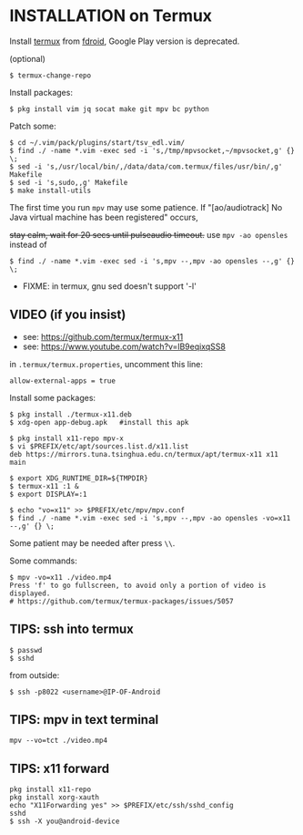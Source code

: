 # INSTALLATION on Termux

Install [termux](https://mirrors.tuna.tsinghua.edu.cn/help/termux/) from [fdroid](https://mirrors.tuna.tsinghua.edu.cn/help/fdroid/), Google Play version is deprecated.

(optional)

	$ termux-change-repo
 
Install packages:

	$ pkg install vim jq socat make git mpv bc python

Patch some:

	$ cd ~/.vim/pack/plugins/start/tsv_edl.vim/
	$ find ./ -name *.vim -exec sed -i 's,/tmp/mpvsocket,~/mpvsocket,g' {} \;
	$ sed -i 's,/usr/local/bin/,/data/data/com.termux/files/usr/bin/,g' Makefile
	$ sed -i 's,sudo,,g' Makefile
	$ make install-utils

The first time you run `mpv` may use some patience. If "[ao/audiotrack] No Java virtual machine has been registered" occurs, 

~~stay calm, wait for 20 secs until pulseaudio timeout.~~  use `mpv -ao opensles ` instead of

	$ find ./ -name *.vim -exec sed -i 's,mpv --,mpv -ao opensles --,g' {} \;


 - FIXME: in termux, gnu sed doesn't support '-l'

## VIDEO (if you insist)

 - see: <https://github.com/termux/termux-x11>
 - see: <https://www.youtube.com/watch?v=lB9eqixqSS8>

in `.termux/termux.properties`, uncomment this line:

	allow-external-apps = true

Install some packages:

	$ pkg install ./termux-x11.deb 
	$ xdg-open app-debug.apk   #install this apk

	$ pkg install x11-repo mpv-x
	$ vi $PREFIX/etc/apt/sources.list.d/x11.list
	deb https://mirrors.tuna.tsinghua.edu.cn/termux/apt/termux-x11 x11 main

	$ export XDG_RUNTIME_DIR=${TMPDIR}
	$ termux-x11 :1 &
	$ export DISPLAY=:1 

	$ echo "vo=x11" >> $PREFIX/etc/mpv/mpv.conf
	$ find ./ -name *.vim -exec sed -i 's,mpv --,mpv -ao opensles -vo=x11 --,g' {} \;
	
Some patient may be needed after press `\\`.

Some commands:

	$ mpv -vo=x11 ./video.mp4
	Press 'f' to go fullscreen, to avoid only a portion of video is displayed.
	# https://github.com/termux/termux-packages/issues/5057


## TIPS: ssh into termux

	$ passwd
	$ sshd

from outside:

	$ ssh -p8022 <username>@IP-OF-Android


## TIPS: mpv in text terminal

	mpv --vo=tct ./video.mp4

## TIPS: x11 forward

	pkg install x11-repo
	pkg install xorg-xauth
	echo "X11Forwarding yes" >> $PREFIX/etc/ssh/sshd_config
	sshd
	$ ssh -X you@android-device
